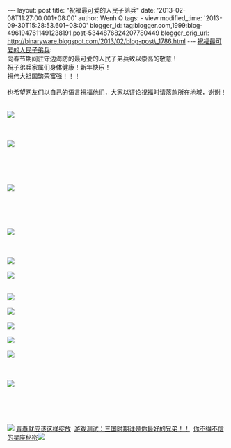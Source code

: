 --- layout: post title: "祝福最可爱的人民子弟兵" date:
'2013-02-08T11:27:00.001+08:00' author: Wenh Q tags: - view
modified\_time: '2013-09-30T15:28:53.601+08:00' blogger\_id:
tag:blogger.com,1999:blog-4961947611491238191.post-5344876824207780449
blogger\_orig\_url:
http://binaryware.blogspot.com/2013/02/blog-post\_1786.html ---
[祝福最可爱的人民子弟兵](http://blog.sina.com.cn/s/blog_516e180c0102e3hp.html):
\
向春节期间驻守边海防的最可爱的人民子弟兵致以崇高的敬意！\
祝子弟兵家属们身体健康！新年快乐！\
祝伟大祖国繁荣富强！！！\
\
也希望网友们以自己的语言祝福他们，大家以评论祝福时请落款所在地域，谢谢！\
\
\
[![](http://s14.sinaimg.cn/mw690/516e180cgd52d60070ced&690)](http://blog.photo.sina.com.cn/showpic.html#url=http://s14.sinaimg.cn/orignal/516e180cgd52d60070ced)\
\
\
\
[![](http://s2.sinaimg.cn/mw690/516e180cgd52d5f8079e1&690)](http://blog.photo.sina.com.cn/showpic.html#url=http://s2.sinaimg.cn/orignal/516e180cgd52d5f8079e1)\
\
\
\
\
\
[![](http://s13.sinaimg.cn/mw690/516e180cg053c5c29f86c&690)](http://blog.photo.sina.com.cn/showpic.html#url=http://s13.sinaimg.cn/orignal/516e180cg053c5c29f86c)\
\
\
\
\
\
[![](http://s14.sinaimg.cn/mw690/516e180cgd52d60b1b92d&690)](http://blog.photo.sina.com.cn/showpic.html#url=http://s14.sinaimg.cn/orignal/516e180cgd52d60b1b92d)\
\
\
\
[![](http://s1.sinaimg.cn/mw690/516e180cgd52d60c38480&690)](http://blog.photo.sina.com.cn/showpic.html#url=http://s1.sinaimg.cn/orignal/516e180cgd52d60c38480)\
\
[![](http://s9.sinaimg.cn/mw690/516e180cgd52d60202bb8&690)](http://blog.photo.sina.com.cn/showpic.html#url=http://s9.sinaimg.cn/orignal/516e180cgd52d60202bb8)\
\
\
[![](http://s1.sinaimg.cn/mw690/516e180cgd52d5fab8780&690)](http://blog.photo.sina.com.cn/showpic.html#url=http://s1.sinaimg.cn/orignal/516e180cgd52d5fab8780)\
\
[![](http://s7.sinaimg.cn/mw690/516e180cgd52d5f9fa096&690)](http://blog.photo.sina.com.cn/showpic.html#url=http://s7.sinaimg.cn/orignal/516e180cgd52d5f9fa096)\
\
[![](http://s3.sinaimg.cn/mw690/516e180cgd52d5fd0bd82&690)](http://blog.photo.sina.com.cn/showpic.html#url=http://s3.sinaimg.cn/orignal/516e180cgd52d5fd0bd82)\
\
[![](http://s1.sinaimg.cn/mw690/516e180cgd52d5fdbaea0&690)](http://blog.photo.sina.com.cn/showpic.html#url=http://s1.sinaimg.cn/orignal/516e180cgd52d5fdbaea0)\
\
[![](http://s1.sinaimg.cn/mw690/516e180cg7bb7bcd242d0&690)](http://blog.photo.sina.com.cn/showpic.html#url=http://s1.sinaimg.cn/orignal/516e180cg7bb7bcd242d0)\
\
\
\
[![](http://s15.sinaimg.cn/mw690/516e180cgd52d60e544fe&690)](http://blog.photo.sina.com.cn/showpic.html#url=http://s15.sinaimg.cn/orignal/516e180cgd52d60e544fe)\
\
\
\
\
\
![](http://simg.sinajs.cn/blog7style/images/special/1265.gif) [青春就应该这样绽放](http://sina.allyes.com/main/adfclick?db=sina&bid=204720,469641,474922&cid=0,0,0&sid=473458&advid=358&camid=37389&show=ignore&url=http://qing.weibo.com/tag/%E5%86%99%E7%9C%9F)  [游戏测试：三国时期谁是你最好的兄弟！！](http://sina.allyes.com/main/adfclick?db=sina&bid=204720,469645,474926&cid=0,0,0&sid=473464&advid=358&camid=37389&show=ignore&url=http%3A%2F%2Funion.9173.com%2Fpub%3Fp%3D1%26u%3D1008)  [你不得不信的星座秘密](http://sina.allyes.com/main/adfclick?db=sina&bid=204720,469646,474927&cid=0,0,0&sid=473465&advid=358&camid=37389&show=ignore&url=http://qing.weibo.com/tag/%E6%98%9F%E5%BA%A7)![](http://sina.allyes.com/main/adfclick?db=sina&bid=204720,470173,475454&cid=0,0,0&sid=474001&advid=358&camid=37389&show=ignore&url=http://simg.sinajs.cn/blog7style/images/common/sg_trans.gif?t=0)
